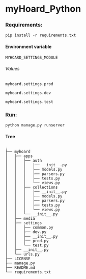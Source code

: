 myHoard_Python
==============

### Requirements:

 ``pip install -r requirements.txt``

#### Environment variable

``MYHOARD_SETTINGS_MODULE``

###### Values

``myhoard.settings.prod``

``myhoard.settings.dev``

``myhoard.settings.test``

### Run:

``python manage.py runserver``



#### Tree

```
.
├── myhoard
│   ├── apps
│   │   ├── auth
│   │   │   ├── __init__.py
│   │   │   ├── models.py
│   │   │   ├── parsers.py
│   │   │   ├── tests.py
│   │   │   └── views.py
│   │   ├── collections
│   │   │   ├── __init__.py
│   │   │   ├── models.py
│   │   │   ├── parsers.py
│   │   │   ├── tests.py
│   │   │   └── views.py
│   │   └── __init__.py
│   ├── media
│   ├── settings
│   │   ├── common.py
│   │   ├── dev.py
│   │   ├── __init__.py
│   │   ├── prod.py
│   │   └── test.py
│   ├── __init__.py
│   └── urls.py
├── LICENSE
├── manage.py
├── README.md
└── requirements.txt
```